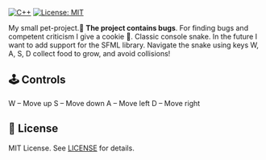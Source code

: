 [![C++](https://img.shields.io/badge/C%2B%2B-17-00599C?style=flat-square&logo=c%2B%2B)](https://isocpp.org/)
[![License: MIT](https://img.shields.io/badge/License-MIT-blue.svg)](https://opensource.org/licenses/MIT) 

My small pet-project.🐶 <b>The project contains bugs</b>. For finding bugs and competent criticism I give a cookie 🍪.
Classic console snake. In the future I want to add support for the SFML library.
Navigate the snake using keys W, A, S, D collect food to grow, and avoid collisions!

## 🕹 Controls
W – Move up
S – Move down
A – Move left
D – Move right

## 📜 License
MIT License. See [LICENSE](LICENSE) for details.
